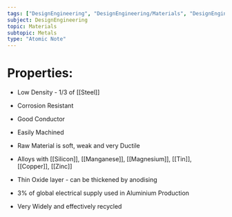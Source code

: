 ```yaml
---
tags: ["DesignEngineering", "DesignEngineering/Materials", "DesignEngineering/Materials/Metals", "DesignEngineering/Materials/Metals/Materials"]
subject: DesignEngineering
topic: Materials
subtopic: Metals
type: "Atomic Note"
---
```


# Properties:
 - Low Density - 1/3 of [[Steel]]
 - Corrosion Resistant
 - Good Conductor
 - Easily Machined
 - Raw Material is soft, weak and very Ductile
 
 - Alloys with [[Silicon]], [[Manganese]], [[Magnesium]], [[Tin]], [[Copper]], [[Zinc]]
 - Thin Oxide layer - can be thickened by anodising
 - 3% of global electrical supply used in Aluminium Production
 - Very Widely and effectively recycled